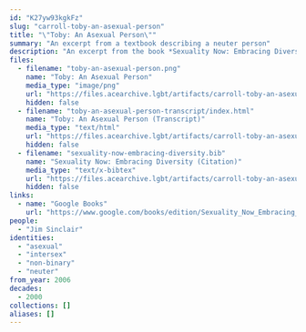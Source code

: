 ```yaml
---
id: "K27yw93kgkFz"
slug: "carroll-toby-an-asexual-person"
title: "\"Toby: An Asexual Person\""
summary: "An excerpt from a textbook describing a neuter person"
description: "An excerpt from the book *Sexuality Now: Embracing Diversity*, which describes Toby (Jim Sinclair) as neuter and asexual"
files:
  - filename: "toby-an-asexual-person.png"
    name: "Toby: An Asexual Person"
    media_type: "image/png"
    url: "https://files.acearchive.lgbt/artifacts/carroll-toby-an-asexual-person/toby-an-asexual-person.png"
    hidden: false
  - filename: "toby-an-asexual-person-transcript/index.html"
    name: "Toby: An Asexual Person (Transcript)"
    media_type: "text/html"
    url: "https://files.acearchive.lgbt/artifacts/carroll-toby-an-asexual-person/toby-an-asexual-person-transcript/index.html"
    hidden: false
  - filename: "sexuality-now-embracing-diversity.bib"
    name: "Sexuality Now: Embracing Diversity (Citation)"
    media_type: "text/x-bibtex"
    url: "https://files.acearchive.lgbt/artifacts/carroll-toby-an-asexual-person/sexuality-now-embracing-diversity.bib"
    hidden: false
links:
  - name: "Google Books"
    url: "https://www.google.com/books/edition/Sexuality_Now_Embracing_Diversity/nKwJzgEACAAJ?hl=en"
people:
  - "Jim Sinclair"
identities:
  - "asexual"
  - "intersex"
  - "non-binary"
  - "neuter"
from_year: 2006
decades:
  - 2000
collections: []
aliases: []
---
```

